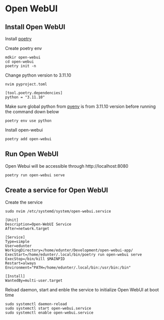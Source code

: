 # Open WebUI

## Install Open WebUI
Install [poetry](https://github.com/EDUnter/development-enviroment/blob/main/poetry/readme.md)

Create poetry env
```
mdkir open-webui
cd open-webui
poetry init -n
```

Change python version to 3.11.10
```
nvim pyproject.toml
```
```
[tool.poetry.dependencies]
python = "3.11.10"
```

Make sure global python from [pyenv](https://github.com/EDUnter/development-enviroment/blob/main/python/readme.md) is from 3.11.10 version before running the command down below
```
poetry env use python
```

Install open-webui
```
poetry add open-webui
```

## Run Open WebUI
Open Webui will be accessible through http://localhost:8080
```
poetry run open-webui serve
```

## Create a service for Open WebUI
Create the service
```
sudo nvim /etc/systemd/system/open-webui.service
```
```
[Unit]
Description=Open-WebUI Service
After=network.target

[Service]
Type=simple
User=edunter
WorkingDirectory=/home/edunter/Development/open-webui-app/
ExecStart=/home/edunter/.local/bin/poetry run open-webui serve
ExecStop=/bin/kill $MAINPID
Restart=always
Environment="PATH=/home/edunter/.local/bin:/usr/bin:/bin"

[Install]
WantedBy=multi-user.target
```

Reload daemon, start and enble the service to initialize Open WebUI at boot time 
```
sudo systemctl daemon-reload
sudo systemctl start open-webui.service
sudo systemctl enable open-webui.service
```
